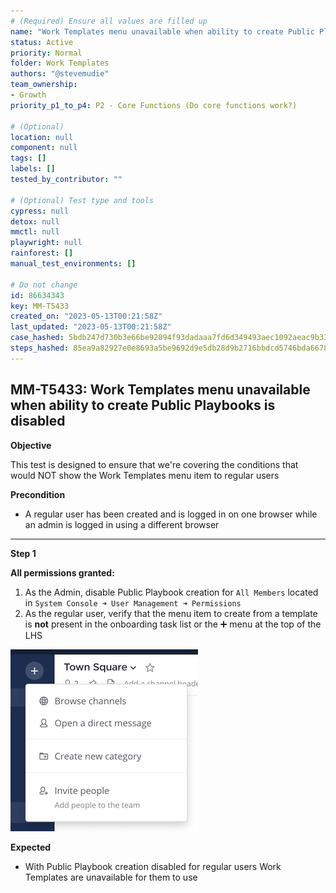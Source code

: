 ```yaml
---
# (Required) Ensure all values are filled up
name: "Work Templates menu unavailable when ability to create Public Playbooks is disabled"
status: Active
priority: Normal
folder: Work Templates
authors: "@stevemudie"
team_ownership:
- Growth
priority_p1_to_p4: P2 - Core Functions (Do core functions work?)

# (Optional)
location: null
component: null
tags: []
labels: []
tested_by_contributor: ""

# (Optional) Test type and tools
cypress: null
detox: null
mmctl: null
playwright: null
rainforest: []
manual_test_environments: []

# Do not change
id: 86634343
key: MM-T5433
created_on: "2023-05-13T00:21:58Z"
last_updated: "2023-05-13T00:21:58Z"
case_hashed: 5bdb247d730b3e66be92894f93dadaaa7fd6d349493aec1092aeac9b33286e064ab1b48c956f9fd1eabf12f39b5cff16
steps_hashed: 85ea9a82927e0e8693a5be9692d9e5db28d9b2716bbdcd5746bda66780f5ce4ba4213a7b037477784be46bcb63157f5c
---
```


<!-- (Auto-generated) Based on frontmatter's "key" and "name" -->

## MM-T5433: Work Templates menu unavailable when ability to create Public Playbooks is disabled

**Objective**

This test is designed to ensure that we're covering the conditions that would NOT show the Work Templates menu item to regular users

**Precondition**

- A regular user has been created and is logged in on one browser while an admin is logged in using a different browser

---

**Step 1**

**All permissions granted:**

1. As the Admin, disable Public Playbook creation for `All Members` located in `System Console ➜ User Management ➜ Permissions`
2. As the regular user, verify that the menu item to create from a template is **not** present in the onboarding task list or the ➕ menu at the top of the LHS

![](https://raw.githubusercontent.com/mattermost/mattermost-test-management/main/data/asset/work_templates_not_present.png)

**Expected**

- With Public Playbook creation disabled for regular users Work Templates are unavailable for them to use
